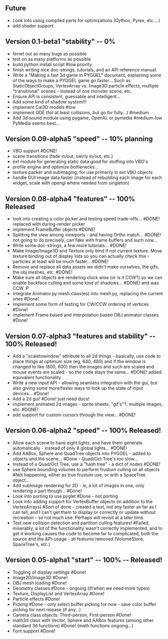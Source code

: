 ## Future ##
  * Look into using compiled parts for optimizations (Cython, Pyrex, etc....)
  * add shader support

## Version 0.1-beta1 "stability" -- 0% ##
  * ferret out as many bugs as possible
  * test on as many platforms as possible
  * build python install script #low priority
  * finish writing nice doc-strings, tutorials, and an API reference manual.
  * Write a "Making a fast 3d game in PYGGEL" document, explaining some of the ways to make a PYGGEL game go faster... Such as StaticObjectGroups, VertexArray vs. Image3D particle effects, multiple "transitional" scenes - instead of one monster scene, etc.
  * Ensure API is consistent, guessable and intelligent...
  * Add some kind of shadow system!!!
  * implement Cal3D models #low
  * implement ODE (for at least collisions, but go for fully...) #medium
  * Add 3d sound module using pygame, OpenAL or pymedia #medium-low PyMedia seems best...

## Version 0.09-alpha5 "speed" -- 10% planning ##
  * VBO support #DONE!
  * scene transitions (fade in/out, swirly in/out, etc.)
  * ext module for generating static data good for stuffing into VBO's
  * profile engine and optimize bottlenecks...
  * texture packer and subimaging, for use primarily in ext VBO objects
  * handle GUI image data faster (instead of rebuilding each image for each widget, scale with opengl where needed from singleton)

## Version 0.08-alpha4 "features" -- 100% Released ##
  * look into creating a color picker and testing speed trade-offs... #DONE! replaced with during-render picker
  * implement FrameBuffer objects #DONE!
  * Splitting the view among viewports - and having Ortho match... #DONE! not going to do precisely, can fake with frame buffers and such now...
  * Write some doc-strings, a few more tutorials... #DONE!
  * Make Image/Image3D and Texture only bind if not current texture. Move texture binding out of display lists so you can actually check this - particles at least will be much faster... #DONE!
  * Remove and replace all data assets we didn't make ourselves, the gifs, the obj meshes, etc. #DONE!
  * Make sure all objects are rendering clock wise (or is it CCW?) so we can enable backface culling and some kind of shadows... #DONE! and was CCW :P
  * integrate Animator.py mesh class(es) into mesh.py, replacing the current ones #Done!
  * implement some form of testing for CW/CCW ordering of vertices #Done!
  * implement Frame based and interpolation based OBJ animator classes #Done!


## Version 0.07-alpha3 "features and stability" -- 100% Released! ##
  * Add a "scaletowindow" attribute to all 2d things - basically, use code to place things at optimum size (eg, 640, 480) and if the window is changed to like (800, 600) then the images and such are scaled and mouse events are scaled - so the code stays the same... #DONE! added equivalent functionality
  * Write a new input API - allowing seamless integration with the gui, but also giving some more/faster ways to look up the state of input devices... #Done!
  * Add a 2d gui! #Done! just need docs!
  * implement animated 2d images - sprite sheets, "gif's"?, multiple images, etc. #DONE!
  * add support for custom cursors through the view... #DONE!


## Version 0.06-alpha2 "speed" -- 100% Released! ##
  * Allow each scene to have eight lights, and have them generate automatically - instead of only 8 global lights... #DONE!
  * Add AABox, Sphere and QuadTree objects into PYGGEL - added to objects and the scene... #Done - Quad/Oct Tree's too slow...
  * Instead of a Quad/Oct Tree, use a "hash tree" - a dict of nodes #DONE!
  * use Sphere bounding volumes to perform frustum culling on all objects #Not happening, either as true frustum use, or with a SpaceTree object...
  * Add subImage rendering for 2D - ie, a lot of images in one, only rendering a part though... #Done!
  * Look into porting to use pyglet #Done - not porting
  * Look into adding support for VertexBuffer objects (in addition to the VertexArrays) #Sort of done - created a test, not any faster as far as I can tell, and I can't get them to display or correctly or update without recreation - so not much use. Perhaps will revisit at a later time.
  * Test new collision detection and partition culling features! #Failed, miserably, a lot of the functionality wasn't correctly implemented, and to get it working causes the code to become far to complicated, both the source and the API-usage - all features removed (VolumeStore, SpaceTree's, etc.)


## Version 0.05-alpha1 "start" -- 100% -- Released! ##
  * Toggling of display settings #Done!
  * Image2D/Image3D #Done!
  * OBJ mesh loading #Done!
  * Geometry classes #Done - ongoing (if/when we need more types)
  * Texture, DisplayList and VertexArray #Done!
  * Particle effects #Done!
  * Picking #Done - only select buffer picking for now - save color buffer picking for next release (if any...)
  * Camera class objects: Third-person, First-person #Done!
  * math3d class with Vector, Sphere and AABox features (among other standard 3d functions) #Done! (math functions ongoing...)
  * Font support #Done!